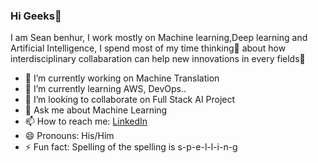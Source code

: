 ### Hi Geeks👋
I am Sean benhur, I work mostly on Machine learning,Deep learning and Artificial Intelligence, I spend most of my time thinking💭 about how interdisciplinary
 collabaration can help new innovations in every fields🤩



- 🔭 I’m currently working on Machine Translation
- 🌱 I’m currently learning AWS, DevOps..
- 👯 I’m looking to collaborate on Full Stack AI Project 
- 💬 Ask me about Machine Learning
- 📫 How to reach me: [LinkedIn](https://www.linkedin.com/in/seanbenhur/)
- 😄 Pronouns: His/Him
- ⚡ Fun fact: Spelling of the spelling is s-p-e-l-l-i-n-g

